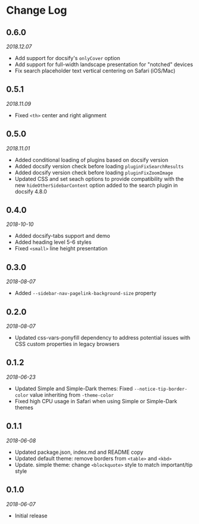 # Change Log

## 0.6.0

*2018.12.07*

- Add support for docsify's `onlyCover` option
- Add support for full-width landscape presentation for "notched" devices
- Fix search placeholder text vertical centering on Safari (iOS/Mac)

## 0.5.1

*2018.11.09*

- Fixed `<th>` center and right alignment

## 0.5.0

*2018.11.01*

- Added conditional loading of plugins based on docsify version
- Added docsify version check before loading `pluginFixSearchResults`
- Added docsify version check before loading `pluginFixZoomImage`
- Updated CSS and set seach options to provide compatibility with the new
  `hideOtherSidebarContent` option added to the search plugin in docsify 4.8.0

## 0.4.0

*2018-10-10*

- Added docsify-tabs support and demo
- Added heading level 5-6 styles
- Fixed `<small>` line height presentation

## 0.3.0

*2018-08-07*

- Added `--sidebar-nav-pagelink-background-size` property

## 0.2.0

*2018-08-07*

- Updated css-vars-ponyfill dependency to address potential issues with
  CSS custom properties in legacy browsers

## 0.1.2

*2018-06-23*

- Updated Simple and Simple-Dark themes: Fixed `--notice-tip-border-color`
  value inheriting from `-theme-color`
- Fixed high CPU usage in Safari when using Simple or Simple-Dark themes

## 0.1.1

*2018-06-08*

- Updated package.json, index.md and README copy
- Updated default theme: remove borders from `<table>` and `<kbd>`
- Update. simple theme: change `<blockquote>` style to match important/tip style

## 0.1.0

*2018-06-07*

- Initial release
